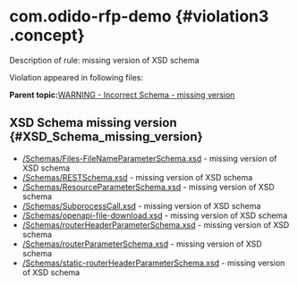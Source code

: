 # com.odido-rfp-demo {#violation3 .concept}

Description of rule: missing version of XSD schema

Violation appeared in following files:

**Parent topic:**[WARNING - Incorrect Schema - missing version](../../../qa/rules/WARNING_-_Incorrect_Schema_-_missing_version.md)

## XSD Schema missing version {#XSD_Schema_missing_version}

-   [/Schemas/Files-FileNameParameterSchema.xsd](../../../projects/com.odido-rfp-demo/Schemas/Files-FileNameParameterSchema.xsd.md) - missing version of XSD schema
-   [/Schemas/RESTSchema.xsd](../../../projects/com.odido-rfp-demo/Schemas/RESTSchema.xsd.md) - missing version of XSD schema
-   [/Schemas/ResourceParameterSchema.xsd](../../../projects/com.odido-rfp-demo/Schemas/ResourceParameterSchema.xsd.md) - missing version of XSD schema
-   [/Schemas/SubprocessCall.xsd](../../../projects/com.odido-rfp-demo/Schemas/SubprocessCall.xsd.md) - missing version of XSD schema
-   [/Schemas/openapi-file-download.xsd](../../../projects/com.odido-rfp-demo/Schemas/openapi-file-download.xsd.md) - missing version of XSD schema
-   [/Schemas/routerHeaderParameterSchema.xsd](../../../projects/com.odido-rfp-demo/Schemas/routerHeaderParameterSchema.xsd.md) - missing version of XSD schema
-   [/Schemas/routerParameterSchema.xsd](../../../projects/com.odido-rfp-demo/Schemas/routerParameterSchema.xsd.md) - missing version of XSD schema
-   [/Schemas/static-routerHeaderParameterSchema.xsd](../../../projects/com.odido-rfp-demo/Schemas/static-routerHeaderParameterSchema.xsd.md) - missing version of XSD schema

